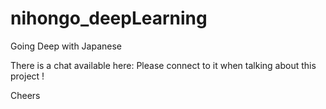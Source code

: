 # nihongo_deepLearning
Going Deep with Japanese

There is a chat available here: Please connect to it when talking about this project !


Cheers
